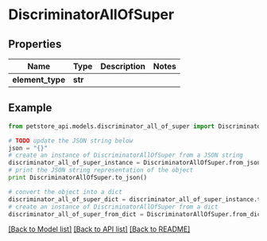 # DiscriminatorAllOfSuper


## Properties
Name | Type | Description | Notes
------------ | ------------- | ------------- | -------------
**element_type** | **str** |  | 

## Example

```python
from petstore_api.models.discriminator_all_of_super import DiscriminatorAllOfSuper

# TODO update the JSON string below
json = "{}"
# create an instance of DiscriminatorAllOfSuper from a JSON string
discriminator_all_of_super_instance = DiscriminatorAllOfSuper.from_json(json)
# print the JSON string representation of the object
print DiscriminatorAllOfSuper.to_json()

# convert the object into a dict
discriminator_all_of_super_dict = discriminator_all_of_super_instance.to_dict()
# create an instance of DiscriminatorAllOfSuper from a dict
discriminator_all_of_super_from_dict = DiscriminatorAllOfSuper.from_dict(discriminator_all_of_super_dict)
```
[[Back to Model list]](../README.md#documentation-for-models) [[Back to API list]](../README.md#documentation-for-api-endpoints) [[Back to README]](../README.md)


